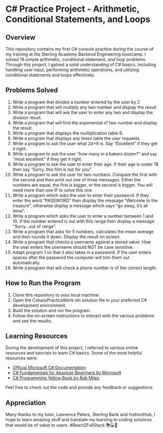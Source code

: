 # C# Practice Project - Arithmetic, Conditional Statements, and Loops

## Overview

This repository contains my first C# console practice during the course of my training at the Sterling Academy Backend Engineering bootcamp. I solved 16 simple arithmetic, conditional statement, and loop problems. Through this project, I gained a solid understanding of C# basics, including handling user input, performing arithmetic operations, and utilizing conditional statements and loops effectively.

## Problems Solved

1) Write a program that divides a number entered by the user by 2
2) Write a program that will multiply any two number and display the result
3) Write a program that will ask the user to enter any two and display the division result.
4) Write a program that will find the exponential of two number and display the result.
5) Write a program that displays the multiplication table 6.
6) Write a program that displays any times table the user requests.
7) Write a program to ask the user what 24+9 is. Say “Excellent” if they get it right.
8) Write a program to ask the user “how many in a bakers dozen?” and say “most excellent” if they get it right.
9) Write a program to ask the user to enter their age. If their age is under 18 then say “Sorry, this film is not for you”.
10) Write a program to ask the user for two numbers. Compare the first with the second and then print out one of three messages. Either the numbers are equal, the first is bigger, or the second is bigger. You will need more than one IF to solve this one.
11) Write a program which asks the user to enter their password. If they enter the word “PASSWORD” then display the message “Welcome to the treasure”, otherwise display a message which says “go away, it’s all mine”.
12) Write a program which asks the user to enter a number between 1 and 10. If the number entered is out with this range then display a message “Sorry…out of range”.
13) Write a program that asks for 5 numbers, calculates the mean average and then rounds it down. Display the result on screen.
14) Write a program that checks a username against a stored value. How the user enters the username should NOT be case sensitive.
15) Adapt program 1 so that it also takes in a password. If the user enters spaces after the password the computer will trim them out automatically.
16) Write a program that will check a phone number is of the correct length.

## How to Run the Program

1. Clone this repository to your local machine.
2. Open the CsharpPracticeWork.sln solution file in your preferred C# development environment.
3. Build the solution and run the program.
4. Follow the on-screen instructions to interact with the various problems and see the results.

## Learning Resources

During the development of this project, I referred to various online resources and tutorials to learn C# basics. Some of the most helpful resources were:

- [Official Microsoft C# Documentation](https://docs.microsoft.com/en-us/dotnet/csharp/)
- [C# Fundamentals for Absolute Beginners by Microsoft](https://www.microsoft.com/en-us/learning/course.aspx?cid=10525)
- [C# Programming Yellow Book by Rob Miles](https://www.csharpcourse.com/)

Feel free to check out the code and provide any feedback or suggestions. 

## Appreciation

Many thanks to my tutor, Lawrence Peters, Sterling Bank and InstinctHub, I hope to learn amazing stuff and translate my learning to coding solutions that would be of value to users. #React2FullStack 📚💻🚀
